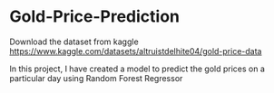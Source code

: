 # Gold-Price-Prediction

Download the dataset from kaggle
https://www.kaggle.com/datasets/altruistdelhite04/gold-price-data

In this project, I have created a model to predict the gold prices on a particular day using Random Forest Regressor
